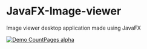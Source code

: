# JavaFX-Image-viewer
Image viewer desktop application made using JavaFX

[![Demo CountPages alpha](https://j.gifs.com/l5LEg1.gif)](https://www.youtube.com/watch?v=TYAx2u-bbZs&feature=youtu.be)
